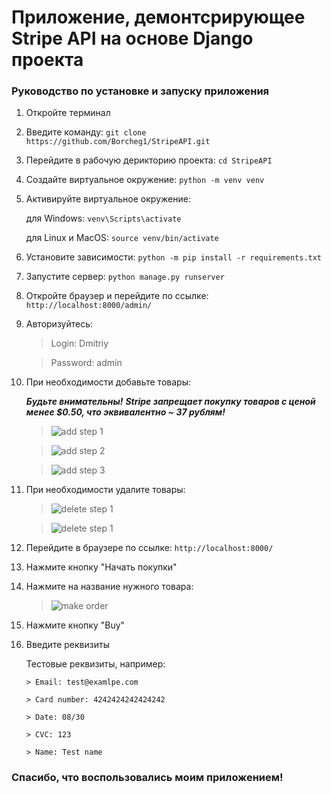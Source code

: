 # Приложение, демонтсрирующее Stripe API на основе Django проекта
### **Руководство по установке и запуску приложения**

1. Откройте терминал

2. Введите команду:
`git clone https://github.com/Borcheg1/StripeAPI.git`

3. Перейдите в рабочую дерикторию проекта:
`cd StripeAPI`

4. Создайте виртуальное окружение:
`python -m venv venv`

5. Активируйте виртуальное окружение:

    для Windows:
`venv\Scripts\activate`

    для Linux и MacOS:
`source venv/bin/activate`

6. Установите зависимости:
`python -m pip install -r requirements.txt`

7. Запустите сервер:
`python manage.py runserver`

8. Откройте браузер и перейдите по ссылке:
`http://localhost:8000/admin/`

9. Авторизуйтесь:

    >Login: Dmitriy
    
    >Password: admin

10. При необходимости добавьте товары:

    ***Будьте внимательны!***
    ***Stripe запрещает покупку товаров с ценой менее $0.50, что эквивалентно ~ 37 рублям!***
    
    >![add step 1](https://i.ibb.co/SBBMRWt/Capture.jpg)

    >![add step 2](https://i.ibb.co/CMZtmNK/Capture1.jpg)

    >![add step 3](https://i.ibb.co/2vX3dhR/Capture2.jpg)

11. При необходимости удалите товары:

    >![delete step 1](https://i.ibb.co/GQXgzsZ/Capture3.jpg)
    
    >![delete step 1](https://i.ibb.co/WFRKdbY/Capture4.jpg)

12. Перейдите в браузере по ссылке:
`http://localhost:8000/`

13. Нажмите кнопку "Начать покупки"

14. Нажмите на название нужного товара:
    >![make order](https://i.ibb.co/PY061qz/Capture5.jpg)
    
15. Нажмите кнопку "Buy"

16. Введите реквизиты

    Тестовые реквизиты, например:
    
        > Email: test@examlpe.com
        
        > Card number: 4242424242424242
        
        > Date: 08/30
        
        > CVC: 123
        
        > Name: Test name

### Спасибо, что воспользовались моим приложением!
